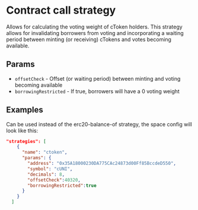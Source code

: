 # Contract call strategy

Allows for calculating the voting weight of cToken holders. This strategy allows for invalidating borrowers from voting and incorporating a waiting period between minting (or receiving) cTokens and votes becoming available. 

## Params

- `offsetCheck` - Offset (or waiting period) between minting and voting becoming available
- `borrowingRestricted` - If true, borrowers will have a 0 voting weight

## Examples

Can be used instead of the erc20-balance-of strategy, the space config will look like this:

```JSON
"strategies": [
    {
      "name": "ctoken",
      "params": {
        "address": "0x35A18000230DA775CAc24873d00Ff85BccdeD550",
        "symbol": "cUNI",
        "decimals": 8,
        "offsetCheck":40320,
        "borrowingRestricted":true
      }
    }
  ]
```
